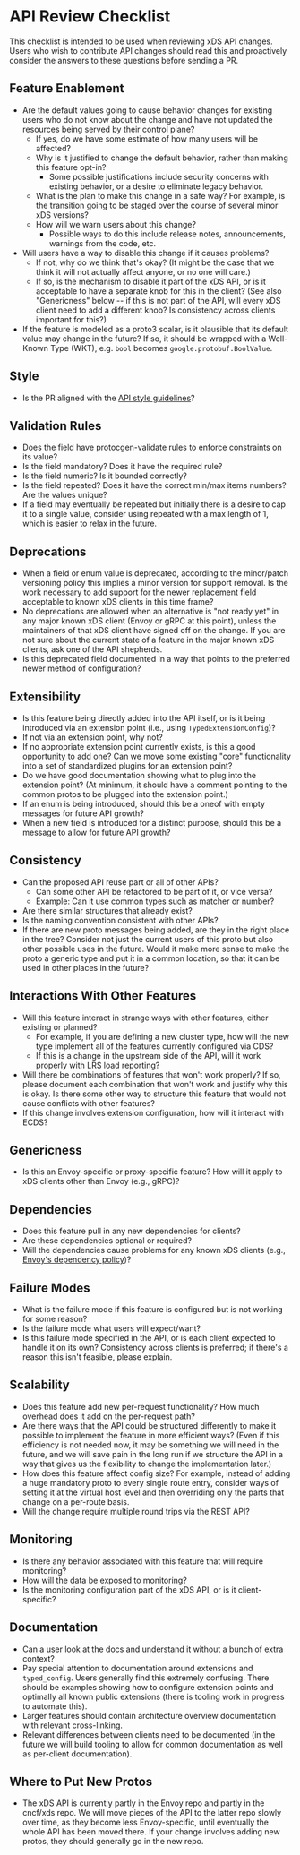 # API Review Checklist

This checklist is intended to be used when reviewing xDS API changes.
Users who wish to contribute API changes should read this and proactively
consider the answers to these questions before sending a PR.

## Feature Enablement
- Are the default values going to cause behavior changes for existing users
  who do not know about the change and have not updated the resources being
  served by their control plane?
  - If yes, do we have some estimate of how many users will be affected?
  - Why is it justified to change the default behavior, rather than making
    this feature opt-in?
    - Some possible justifications include security concerns with existing
      behavior, or a desire to eliminate legacy behavior.
  - What is the plan to make this change in a safe way?  For example, is the
    transition going to be staged over the course of several minor xDS versions?
  - How will we warn users about this change?
    - Possible ways to do this include release notes, announcements, warnings
      from the code, etc.
- Will users have a way to disable this change if it causes problems?
  - If not, why do we think that's okay?  (It might be the case that we think
    it will not actually affect anyone, or no one will care.)
  - If so, is the mechanism to disable it part of the xDS API, or is it
    acceptable to have a separate knob for this in the client?  (See also
    "Genericness" below -- if this is not part of the API, will every xDS
    client need to add a different knob?  Is consistency across clients
    important for this?)
- If the feature is modeled as a proto3 scalar, is it plausible that its
  default value may change in the future? If so, it should be wrapped with
  a Well-Known Type (WKT), e.g. `bool` becomes `google.protobuf.BoolValue`.

## Style
- Is the PR aligned with the [API style guidelines](STYLE.md)?

## Validation Rules
- Does the field have protocgen-validate rules to enforce constraints on
  its value?
- Is the field mandatory? Does it have the required rule?
- Is the field numeric? Is it bounded correctly?
- Is the field repeated? Does it have the correct min/max items numbers? Are
  the values unique?
- If a field may eventually be repeated but initially there is a desire to
  cap it to a single value, consider using repeated with a max length of 1,
  which is easier to relax in the future.

## Deprecations
- When a field or enum value is deprecated, according to the minor/patch
  versioning policy this implies a minor version for support removal. Is the
  work necessary to add support for the newer replacement field acceptable to
  known xDS clients in this time frame?
- No deprecations are allowed when an alternative is "not ready yet" in any
  major known xDS client (Envoy or gRPC at this point), unless the
  maintainers of that xDS client have signed off on the change. If you are not
  sure about the current state of a feature in the major known xDS clients,
  ask one of the API shepherds.
- Is this deprecated field documented in a way that points to the preferred
  newer method of configuration?

## Extensibility
- Is this feature being directly added into the API itself, or is it being
  introduced via an extension point (i.e., using `TypedExtensionConfig`)?
- If not via an extension point, why not?
- If no appropriate extension point currently exists, is this a good
  opportunity to add one?  Can we move some existing "core" functionality
  into a set of standardized plugins for an extension point?
- Do we have good documentation showing what to plug into the extension point?
  (At minimum, it should have a comment pointing to the common protos to
  be plugged into the extension point.)
- If an enum is being introduced, should this be a oneof with empty messages
  for future API growth?
- When a new field is introduced for a distinct purpose, should this be a
  message to allow for future API growth?

## Consistency
- Can the proposed API reuse part or all of other APIs?
  - Can some other API be refactored to be part of it, or vice versa?
  - Example: Can it use common types such as matcher or number?
- Are there similar structures that already exist?
- Is the naming convention consistent with other APIs?
- If there are new proto messages being added, are they in the right
  place in the tree? Consider not just the current users of this proto
  but also other possible uses in the future. Would it make more sense
  to make the proto a generic type and put it in a common location, so
  that it can be used in other places in the future?

## Interactions With Other Features
- Will this feature interact in strange ways with other features, either
  existing or planned?
  - For example, if you are defining a new cluster type, how will the
    new type implement all of the features currently configured via CDS?
  - If this is a change in the upstream side of the API, will it work properly
    with LRS load reporting?
- Will there be combinations of features that won't work properly?  If so,
  please document each combination that won't work and justify why this is
  okay. Is there some other way to structure this feature that would not
  cause conflicts with other features?
- If this change involves extension configuration, how will it interact
  with ECDS?

## Genericness
- Is this an Envoy-specific or proxy-specific feature? How will it apply to
  xDS clients other than Envoy (e.g., gRPC)?

## Dependencies
- Does this feature pull in any new dependencies for clients?
- Are these dependencies optional or required?
- Will the dependencies cause problems for any known xDS clients (e.g.,
  [Envoy's dependency policy](https://github.com/envoyproxy/envoy/blob/master/DEPENDENCY_POLICY.md))?

## Failure Modes
- What is the failure mode if this feature is configured but is not working
  for some reason?
- Is the failure mode what users will expect/want?
- Is this failure mode specified in the API, or is each client expected to
  handle it on its own?  Consistency across clients is preferred; if there's
  a reason this isn't feasible, please explain.

## Scalability
- Does this feature add new per-request functionality?  How much overhead does
  it add on the per-request path?
- Are there ways that the API could be structured differently to make it
  possible to implement the feature in more efficient ways?  (Even if this
  efficiency is not needed now, it may be something we will need in the future,
  and we will save pain in the long run if we structure the API in a way that
  gives us the flexibility to change the implementation later.)
- How does this feature affect config size? For example, instead of
  adding a huge mandatory proto to every single route entry, consider
  ways of setting it at the virtual host level and then overriding only
  the parts that change on a per-route basis.
- Will the change require multiple round trips via the REST API?

## Monitoring
- Is there any behavior associated with this feature that will require
  monitoring?
- How will the data be exposed to monitoring?
- Is the monitoring configuration part of the xDS API, or is it client-specific?

## Documentation
- Can a user look at the docs and understand it without a bunch of extra
  context?
- Pay special attention to documentation around extensions and `typed_config`.
  Users generally find this extremely confusing. There should be examples
  showing how to configure extension points and optimally all known public
  extensions (there is tooling work in progress to automate this).
- Larger features should contain architecture overview documentation with
  relevant cross-linking.
- Relevant differences between clients need to be documented (in the future
  we will build tooling to allow for common documentation as well as per-client
  documentation).

## Where to Put New Protos
- The xDS API is currently partly in the Envoy repo and partly in the
  cncf/xds repo. We will move pieces of the API to the latter repo
  slowly over time, as they become less Envoy-specific, until eventually
  the whole API has been moved there. If your change involves adding
  new protos, they should generally go in the new repo.
